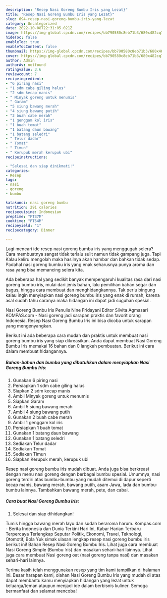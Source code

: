 ```yaml
---
description: "Resep Nasi Goreng Bumbu Iris yang Lezat}"
title: "Resep Nasi Goreng Bumbu Iris yang Lezat}"
slug: 694-resep-nasi-goreng-bumbu-iris-yang-lezat
category: Uncategorized
date: 2022-10-08T22:31:05.021Z
image: https://img-global.cpcdn.com/recipes/bb790580c8eb71b3/680x482cq70/nasi-goreng-bumbu-iris-foto-resep-utama.jpg
hideToc: false
enableToc: true
enableTocContent: false
thumbnail: https://img-global.cpcdn.com/recipes/bb790580c8eb71b3/680x482cq70/nasi-goreng-bumbu-iris-foto-resep-utama.jpg
cover: https://img-global.cpcdn.com/recipes/bb790580c8eb71b3/680x482cq70/nasi-goreng-bumbu-iris-foto-resep-utama.jpg
author: Admin
authorAv: notfound
ratingvalue: 3.6
reviewcount: 7
recipeingredient:
- "6 piring nasi"
- "1 sdm cabe giling halus"
- "2 sdm kecap manis"
- " Minyak goreng untuk menumis"
- " Garam"
- "5 siung bawang merah"
- "4 siung bawang putih"
- "2 buah cabe merah"
- "1 genggam kol iris"
- "1 buah tomat"
- "1 batang daun bawang"
- "1 batang seledri"
- " Telur dadar"
- " Tomat"
- " Timun"
- " Kerupuk merah kerupuk ubi"
recipeinstructions:

- "Selesai dan siap dinikmati!"
categories:
- Resep
tags:
- nasi
- goreng
- bumbu

katakunci: nasi goreng bumbu 
nutrition: 291 calories
recipecuisine: Indonesian
preptime: "PT37M"
cooktime: "PT54M"
recipeyield: "1"
recipecategory: Dinner

---
```



Lagi mencari ide resep nasi goreng bumbu iris yang menggugah selera? Cara membuatnya sangat tidak terlalu sulit namun tidak gampang juga. Tapi Kalau keliru mengolah maka hasilnya akan hambar dan bahkan tidak sedap. Padahal nasi goreng bumbu iris yang enak seharusnya punya aroma dan rasa yang bisa memancing selera kita.


Ada beberapa hal yang sedikit banyak mempengaruhi kualitas rasa dari nasi goreng bumbu iris, mulai dari jenis bahan, lalu pemilihan bahan segar dan bagus, hingga cara membuat dan menghidangkannya. Tak perlu bingung kalau ingin menyiapkan nasi goreng bumbu iris yang enak di rumah, karena asal sudah tahu caranya maka hidangan ini dapat jadi suguhan spesial.

Nasi Goreng Bumbu Iris Penulis Nine Fridayani Editor Silvita Agmasari KOMPAS.com - Nasi goreng jadi sarapan praktis dan favorit orang Indonesia. Resep Nasi Goreng Bumbu Iris ini bisa dicoba untuk sarapan yang mengenyangkan.


Berikut ini ada beberapa cara mudah dan praktis untuk membuat nasi goreng bumbu iris yang siap dikreasikan. Anda dapat membuat Nasi Goreng Bumbu Iris memakai 16 bahan dan 0 langkah pembuatan. Berikut ini cara dalam membuat hidangannya.

<!--inarticleads1-->

##### Bahan-bahan dan bumbu yang dibutuhkan dalam menyiapkan Nasi Goreng Bumbu Iris:

1. Gunakan 6 piring nasi
1. Persiapkan 1 sdm cabe giling halus
1. Siapkan 2 sdm kecap manis
1. Ambil  Minyak goreng untuk menumis
1. Siapkan  Garam
1. Ambil 5 siung bawang merah
1. Ambil 4 siung bawang putih
1. Gunakan 2 buah cabe merah
1. Ambil 1 genggam kol iris
1. Persiapkan 1 buah tomat
1. Gunakan 1 batang daun bawang
1. Gunakan 1 batang seledri
1. Sediakan  Telur dadar
1. Sediakan  Tomat
1. Sediakan  Timun
1. Siapkan  Kerupuk merah, kerupuk ubi


Resep nasi goreng bumbu iris mudah dibuat. Anda juga bisa berkreasi dengan menu nasi goreng dengan berbagai bumbu spesial. Umumnya, nasi goreng terdiri atas bumbu-bumbu yang mudah ditemui di dapur seperti kecap manis, bawang merah, bawang putih, asam Jawa, lada dan bumbu-bumbu lainnya. Tambahkan bawang merah, pete, dan cabai. 

<!--inarticleads2-->

##### Cara buat Nasi Goreng Bumbu Iris:


1. Selesai dan siap dihidangkan!

Tumis hingga bawang merah layu dan sudah beraroma harum. Kompas.com - Berita Indonesia dan Dunia Terkini Hari Ini, Kabar Harian Terbaru Terpercaya Terlengkap Seputar Politik, Ekonomi, Travel, Teknologi, Otomotif, Bola Yuk simak ulasan lengkap resep nasi goreng bumbu iris berikut ini! Bahan Resep Nasi Goreng Bumbu Iris. Lihat juga cara membuat Nasi Goreng Simple (Bumbu Iris) dan masakan sehari-hari lainnya. Lihat juga cara membuat Nasi goreng oat (nasi goreng tanpa nasi) dan masakan sehari-hari lainnya. 

Terima kasih telah menggunakan resep yang tim kami tampilkan di halaman ini. Besar harapan kami, olahan Nasi Goreng Bumbu Iris yang mudah di atas dapat membantu kamu menyiapkan hidangan yang lezat untuk keluarga/teman ataupun menjadi ide dalam berbisnis kuliner. Semoga bermanfaat dan selamat mencoba!
